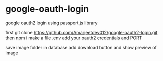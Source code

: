 # google-oauth-login

google oauth2 login using passport.js library

first git clone https://github.com/Amarjeetdev012/google-oauth2-login.git
then npm i
make a file .env add your oauth2 credentials and PORT

save image folder in database
add download button
and show preview of image

<!-- 1. https://drive.google.com/thumbnail?id=[FILE ID]
2. https://lh3.googleusercontent.com/d/[FILE ID]=s[FILE SIZE] -->
